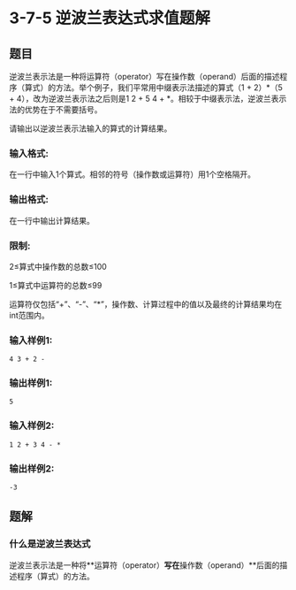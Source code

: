 # 3-7-5 逆波兰表达式求值题解

## 题目

逆波兰表示法是一种将运算符（operator）写在操作数（operand）后面的描述程序（算式）的方法。举个例子，我们平常用中缀表示法描述的算式（1 + 2）*（5 + 4），改为逆波兰表示法之后则是1 2 + 5 4 + *。相较于中缀表示法，逆波兰表示法的优势在于不需要括号。

请输出以逆波兰表示法输入的算式的计算结果。

### 输入格式:

在一行中输入1个算式。相邻的符号（操作数或运算符）用1个空格隔开。

### 输出格式:

在一行中输出计算结果。

### 限制:

2≤算式中操作数的总数≤100

1≤算式中运算符的总数≤99

运算符仅包括“+”、“-”、“*”，操作数、计算过程中的值以及最终的计算结果均在int范围内。

### 输入样例1:

```in
4 3 + 2 -
```

### 输出样例1:

```out
5
```

### 输入样例2:

```in
1 2 + 3 4 - *
```

### 输出样例2:

```out
-3
```



## 题解

### 什么是逆波兰表达式

逆波兰表示法是一种将**运算符（operator）**写在**操作数（operand）**后面的描述程序（算式）的方法。

